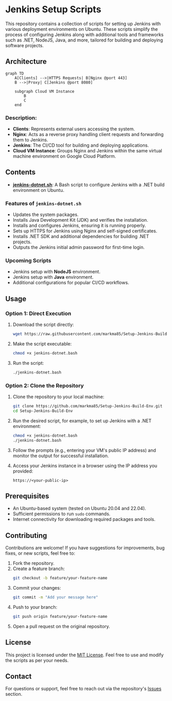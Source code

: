 # Jenkins Setup Scripts

This repository contains a collection of scripts for setting up Jenkins with various deployment environments on Ubuntu. These scripts simplify the process of configuring Jenkins along with additional tools and frameworks such as .NET, NodeJS, Java, and more, tailored for building and deploying software projects.

## Architecture

```mermaid
graph TD
    A[Clients] -->|HTTPS Requests| B[Nginx @port 443]
    B -->|Proxy| C[Jenkins @port 8080]

    subgraph Cloud VM Instance
        B
        C
    end
```

### Description:

- **Clients**: Represents external users accessing the system.
- **Nginx**: Acts as a reverse proxy handling client requests and forwarding them to Jenkins.
- **Jenkins**: The CI/CD tool for building and deploying applications.
- **Cloud VM Instance**: Groups Nginx and Jenkins within the same virtual machine environment on Google Cloud Platform.

## Contents

- **[jenkins-dotnet.sh](jenkins-dotnet.sh)**: A Bash script to configure Jenkins with a .NET build environment on Ubuntu.

### Features of `jenkins-dotnet.sh`

- Updates the system packages.
- Installs Java Development Kit (JDK) and verifies the installation.
- Installs and configures Jenkins, ensuring it is running properly.
- Sets up HTTPS for Jenkins using Nginx and self-signed certificates.
- Installs .NET SDK and additional dependencies for building .NET projects.
- Outputs the Jenkins initial admin password for first-time login.

### Upcoming Scripts

- Jenkins setup with **NodeJS** environment.
- Jenkins setup with **Java** environment.
- Additional configurations for popular CI/CD workflows.

## Usage

### Option 1: Direct Execution

1. Download the script directly:

   ```bash
   wget https://raw.githubusercontent.com/markma85/Setup-Jenkins-Build-Env/main/jenkins-dotnet.bash
   ```

2. Make the script executable:

   ```bash
   chmod +x jenkins-dotnet.bash
   ```

3. Run the script:
   ```bash
   ./jenkins-dotnet.bash
   ```

### Option 2: Clone the Repository

1. Clone the repository to your local machine:

   ```bash
   git clone https://github.com/markma85/Setup-Jenkins-Build-Env.git
   cd Setup-Jenkins-Build-Env
   ```

2. Run the desired script, for example, to set up Jenkins with a .NET environment:

   ```bash
   chmod +x jenkins-dotnet.bash
   ./jenkins-dotnet.bash
   ```

3. Follow the prompts (e.g., entering your VM's public IP address) and monitor the output for successful installation.

4. Access your Jenkins instance in a browser using the IP address you provided:
   ```
   https://<your-public-ip>
   ```

## Prerequisites

- An Ubuntu-based system (tested on Ubuntu 20.04 and 22.04).
- Sufficient permissions to run `sudo` commands.
- Internet connectivity for downloading required packages and tools.

## Contributing

Contributions are welcome! If you have suggestions for improvements, bug fixes, or new scripts, feel free to:

1. Fork the repository.
2. Create a feature branch:
   ```bash
   git checkout -b feature/your-feature-name
   ```
3. Commit your changes:
   ```bash
   git commit -m "Add your message here"
   ```
4. Push to your branch:
   ```bash
   git push origin feature/your-feature-name
   ```
5. Open a pull request on the original repository.

## License

This project is licensed under the [MIT License](LICENSE). Feel free to use and modify the scripts as per your needs.

## Contact

For questions or support, feel free to reach out via the repository's [Issues](https://github.com/your-username/jenkins-setup-scripts/issues) section.
